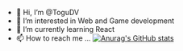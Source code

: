 - 👋 Hi, I’m @ToguDV
- 👀 I’m interested in Web and Game development
- 🌱 I’m currently learning React
- 📫 How to reach me ...
[![Anurag's GitHub stats](https://github-readme-stats.vercel.app/api?username=ToguDV)](https://github.com/anuraghazra/github-readme-stats)
